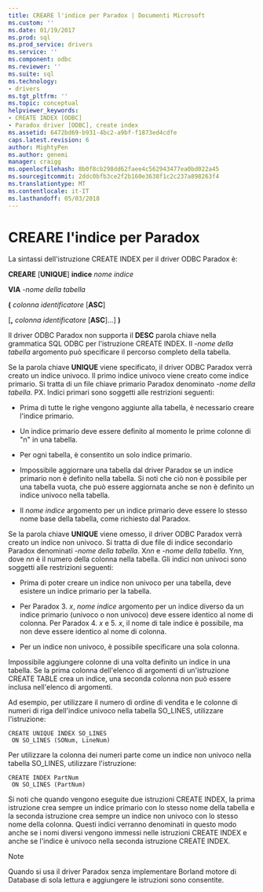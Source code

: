 ```yaml
---
title: CREARE l'indice per Paradox | Documenti Microsoft
ms.custom: ''
ms.date: 01/19/2017
ms.prod: sql
ms.prod_service: drivers
ms.service: ''
ms.component: odbc
ms.reviewer: ''
ms.suite: sql
ms.technology:
- drivers
ms.tgt_pltfrm: ''
ms.topic: conceptual
helpviewer_keywords:
- CREATE INDEX [ODBC]
- Paradox driver [ODBC], create index
ms.assetid: 6472bd69-b931-4bc2-a9bf-f1873ed4cdfe
caps.latest.revision: 6
author: MightyPen
ms.author: genemi
manager: craigg
ms.openlocfilehash: 8b0f8cb298dd62faee4c562943477ea0bd022a45
ms.sourcegitcommit: 2ddc0bfb3ce2f2b160e3638f1c2c237a898263f4
ms.translationtype: MT
ms.contentlocale: it-IT
ms.lasthandoff: 05/03/2018
---
```

# <a name="create-index-for-paradox"></a>CREARE l'indice per Paradox
La sintassi dell'istruzione CREATE INDEX per il driver ODBC Paradox è:  
  
 **CREARE** [**UNIQUE**] **indice** *nome indice*  
  
 **VIA** *-nome della tabella*  
  
 **(** *colonna identificatore* [**ASC**]  
  
 [**,** *colonna identificatore* [**ASC**]...] **)**  
  
 Il driver ODBC Paradox non supporta il **DESC** parola chiave nella grammatica SQL ODBC per l'istruzione CREATE INDEX. Il *-nome della tabella* argomento può specificare il percorso completo della tabella.  
  
 Se la parola chiave **UNIQUE** viene specificato, il driver ODBC Paradox verrà creato un indice univoco. Il primo indice univoco viene creato come indice primario. Si tratta di un file chiave primario Paradox denominato *-nome della tabella*. PX. Indici primari sono soggetti alle restrizioni seguenti:  
  
-   Prima di tutte le righe vengono aggiunte alla tabella, è necessario creare l'indice primario.  
  
-   Un indice primario deve essere definito al momento le prime colonne di "n" in una tabella.  
  
-   Per ogni tabella, è consentito un solo indice primario.  
  
-   Impossibile aggiornare una tabella dal driver Paradox se un indice primario non è definito nella tabella. Si noti che ciò non è possibile per una tabella vuota, che può essere aggiornata anche se non è definito un indice univoco nella tabella.  
  
-   Il *nome indice* argomento per un indice primario deve essere lo stesso nome base della tabella, come richiesto dal Paradox.  
  
 Se la parola chiave **UNIQUE** viene omesso, il driver ODBC Paradox verrà creato un indice non univoco. Si tratta di due file di indice secondario Paradox denominati *-nome della tabella*. X*nn* e *-nome della tabella*. Y*nn*, dove *nn* è il numero della colonna nella tabella. Gli indici non univoci sono soggetti alle restrizioni seguenti:  
  
-   Prima di poter creare un indice non univoco per una tabella, deve esistere un indice primario per la tabella.  
  
-   Per Paradox 3. *x*, *nome indice* argomento per un indice diverso da un indice primario (univoco o non univoco) deve essere identico al nome di colonna. Per Paradox 4. *x* e 5. *x*, il nome di tale indice è possibile, ma non deve essere identico al nome di colonna.  
  
-   Per un indice non univoco, è possibile specificare una sola colonna.  
  
 Impossibile aggiungere colonne di una volta definito un indice in una tabella. Se la prima colonna dell'elenco di argomenti di un'istruzione CREATE TABLE crea un indice, una seconda colonna non può essere inclusa nell'elenco di argomenti.  
  
 Ad esempio, per utilizzare il numero di ordine di vendita e le colonne di numeri di riga dell'indice univoco nella tabella SO_LINES, utilizzare l'istruzione:  
  
```  
CREATE UNIQUE INDEX SO_LINES  
 ON SO_LINES (SONum, LineNum)  
```  
  
 Per utilizzare la colonna dei numeri parte come un indice non univoco nella tabella SO_LINES, utilizzare l'istruzione:  
  
```  
CREATE INDEX PartNum  
 ON SO_LINES (PartNum)  
```  
  
 Si noti che quando vengono eseguite due istruzioni CREATE INDEX, la prima istruzione crea sempre un indice primario con lo stesso nome della tabella e la seconda istruzione crea sempre un indice non univoco con lo stesso nome della colonna. Questi indici verranno denominati in questo modo anche se i nomi diversi vengono immessi nelle istruzioni CREATE INDEX e anche se l'indice è univoco nella seconda istruzione CREATE INDEX.  
  
> [!NOTE]  
>  Quando si usa il driver Paradox senza implementare Borland motore di Database di sola lettura e aggiungere le istruzioni sono consentite.
